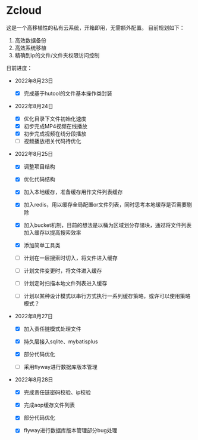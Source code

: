 # Zcloud

这是一个高移植性的私有云系统，开箱即用，无需额外配置。
目前规划如下：

1. 高效数据备份
2. 高效系统移植
3. 精确到ip的文件/文件夹权限访问控制



日前进度：

- 2022年8月23日

  - [x] 完成基于hutool的文件基本操作类封装

- 2022年8月24日

  - [x] 优化目录下文件初始化速度
  - [x] 初步完成MP4视频在线播放
  - [x] 初步完成视频在线分段播放
  - [ ] 视频播放相关代码待优化

- 2022年8月25日

  - [x] 调整项目结构

  - [x] 优化代码结构

  - [x] 加入本地缓存，准备缓存用作文件列表缓存

  - [x] 加入redis，用以缓存全局配置or文件列表，同时思考本地缓存是否需要剔除

  - [x] 加入bucket机制，目前的想法是以桶为区域划分存储块，通过将文件列表加入缓存以提高搜索效率

  - [x] 添加简单工具类

  - [ ] 计划在一层搜索时切入，将文件进入缓存

  - [ ] 计划文件变更时，将文件进入缓存

  - [ ] 计划定时扫描本地文件列表进入缓存

  - [ ] 计划以某种设计模式以串行方式执行一系列缓存策略，或许可以使用策略模式？

- 2022年8月27日

  - [x] 加入责任链模式处理文件

  - [x] 持久层接入sqlite、mybatisplus

  - [x] 部分代码优化
  
  - [ ] 采用flyway进行数据库版本管理
  
- 2022年8月28日

  - [x] 完成责任链密码校验、ip校验

  - [x] 完成aop缓存文件列表

  - [x] 部分代码优化
  
  - [x] flyway进行数据库版本管理部分bug处理


  

  

  

  
